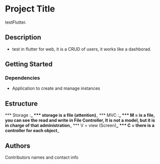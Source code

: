 # Project Title

testFlutter.

## Description

* test in flutter for web, it is a CRUD of users, it works like a dashborad.

## Getting Started

### Dependencies

* Application to create and manage instances


## Estructure
***     Storage :**_
***         storage is a file (attention)**_
***     MVC :**_
***         M = is a file, you can see the read and write in File Controller, It is not a model, but it is in charge of that administration**_
***         V = view (Screen)**_
***         C = there is a controller for each object**_

## Authors

Contributors names and contact info

